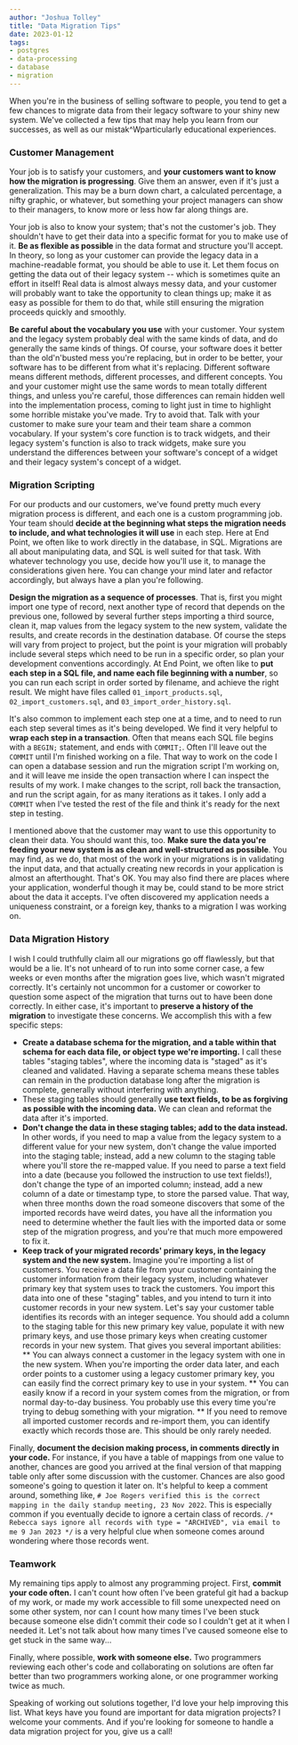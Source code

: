 ```yaml
---
author: "Joshua Tolley"
title: "Data Migration Tips"
date: 2023-01-12
tags:
- postgres
- data-processing
- database
- migration
---
```


When you're in the business of selling software to people, you tend to get a
few chances to migrate data from their legacy software to your shiny new
system. We've collected a few tips that may help you learn from our successes,
as well as our mistak^Wparticularly educational experiences. 

### Customer Management

Your job is to satisfy your customers, and **your customers want to know how
the migration is progressing**. Give them an answer, even if it's just a
generalization. This may be a burn down chart, a calculated percentage, a nifty
graphic, or whatever, but something your project managers can show to their
managers, to know more or less how far along things are.

Your job is also to know your system; that's not the customer's job. They
shouldn't have to get their data into a specific format for you to make use of
it. **Be as flexible as possible** in the data format and structure
you'll accept. In theory, so long as your customer can provide the legacy data
in a machine-readable format, you should be able to use it. Let them focus on
getting the data out of their legacy system -- which is sometimes quite an
effort in itself! Real data is almost always messy data, and your customer will
probably want to take the opportunity to clean things up; make it as easy as
possible for them to do that, while still ensuring the migration proceeds
quickly and smoothly.

**Be careful about the vocabulary you use** with your customer. Your system and
the legacy system probably deal with the same kinds of data, and do generally
the same kinds of things. Of course, your software does it better than the
old'n'busted mess you're replacing, but in order to be better, your software
has to be different from what it's replacing. Different software means
different methods, different processes, and different concepts. You and your
customer might use the same words to mean totally different things, and unless
you're careful, those differences can remain hidden well into the
implementation process, coming to light just in time to highlight some horrible
mistake you've made. Try to avoid that. Talk with your customer to make sure
your team and their team share a common vocabulary. If your system's core
function is to track widgets, and their legacy system's function is also to
track widgets, make sure you understand the differences between your software's
concept of a widget and their legacy system's concept of a widget.

### Migration Scripting

For our products and our customers, we've found pretty much every migration
process is different, and each one is a custom programming job. Your team
should **decide at the beginning what steps the migration needs to include,
and what technologies it will use** in each step. Here at End Point, we often
like to work directly in the database, in SQL. Migrations are all about
manipulating data, and SQL is well suited for that task. With whatever
technology you use, decide how you'll use it, to manage the considerations
given here. You can change your mind later and refactor accordingly, but always
have a plan you're following.

**Design the migration as a sequence of processes**. That is, first you might
import one type of record, next another type of record that depends on the
previous one, followed by several further steps importing a third source, clean
it, map values from the legacy system to the new system, validate the results,
and create records in the destination database. Of course the steps will vary
from project to project, but the point is your migration will probably include
several steps which need to be run in a specific order, so plan your
development conventions accordingly. At End Point, we often like to **put each
step in a SQL file, and name each file beginning with a number**, so you can
run each script in order sorted by filename, and achieve the right result. We
might have files called `01_import_products.sql`, `02_import_customers.sql`,
and `03_import_order_history.sql`.

It's also common to implement each step one at a time, and to need to run each
step several times as it's being developed. We find it very helpful to **wrap
each step in a transaction**. Often that means each SQL file begins with a
`BEGIN;` statement, and ends with `COMMIT;`.  Often I'll leave out the `COMMIT`
until I'm finished working on a file. That way to work on the code I can open a
database session and run the migration script I'm working on, and it will leave
me inside the open transaction where I can inspect the results of my work. I
make changes to the script, roll back the transaction, and run the script
again, for as many iterations as it takes. I only add a `COMMIT` when I've
tested the rest of the file and think it's ready for the next step in testing.

I mentioned above that the customer may want to use this opportunity to clean
their data. You should want this, too. **Make sure the data you're feeding your
new system is as clean and well-structured as possible**. You may find, as we
do, that most of the work in your migrations is in validating the input data,
and that actually creating new records in your application is almost an
afterthought. That's OK. You may also find there are places where your
application, wonderful though it may be, could stand to be more strict about
the data it accepts. I've often discovered my application needs a uniqueness
constraint, or a foreign key, thanks to a migration I was working on.

### Data Migration History

I wish I could truthfully claim all our migrations go off flawlessly, but that
would be a lie. It's not unheard of to run into some corner case, a few weeks
or even months after the migration goes live, which wasn't migrated correctly.
It's certainly not uncommon for a customer or coworker to question some aspect
of the migration that turns out to have been done correctly. In either case,
it's important to **preserve a history of the migration** to investigate these
concerns. We accomplish this with a few specific steps:

* **Create a database schema for the migration, and a table within that schema for each data file, or object type we're importing.** I call these tables "staging tables", where the incoming data is "staged" as it's cleaned and validated. Having a separate schema means these tables can remain in the production database long after the migration is complete, generally without interfering with anything.
* These staging tables should generally **use text fields, to be as forgiving as possible with the incoming data.** We can clean and reformat the data after it's imported.
* **Don't change the data in these staging tables; add to the data instead.** In other words, if you need to map a value from the legacy system to a different value for your new system, don't change the value imported into the staging table; instead, add a new column to the staging table where you'll store the re-mapped value. If you need to parse a text field into a date (because you followed the instruction to use text fields!), don't change the type of an imported column; instead, add a new column of a date or timestamp type, to store the parsed value. That way, when three months down the road someone discovers that some of the imported records have weird dates, you have all the information you need to determine whether the fault lies with the imported data or some step of the migration progress, and you're that much more empowered to fix it.
* **Keep track of your migrated records' primary keys, in the legacy system and the new system.** Imagine you're importing a list of customers. You receive a data file from your customer containing the customer information from their legacy system, including whatever primary key that system uses to track the customers. You import this data into one of these "staging" tables, and you intend to turn it into customer records in your new system. Let's say your customer table identifies its records with an integer sequence. You should add a column to the staging table for this new primary key value, populate it with new primary keys, and use those primary keys when creating customer records in your new system. That gives you several important abilities:
** You can always connect a customer in the legacy system with one in the new system. When you're importing the order data later, and each order points to a customer using a legacy customer primary key, you can easily find the correct primary key to use in your system.
** You can easily know if a record in your system comes from the migration, or from normal day-to-day business. You probably use this every time you're trying to debug something with your migration.
** If you need to remove all imported customer records and re-import them, you can identify exactly which records those are. This should be only rarely needed.

Finally, **document the decision making process, in comments directly in your
code.** For instance, if you have a table of mappings from one value to
another, chances are good you arrived at the final version of that mapping
table only after some discussion with the customer. Chances are also good
someone's going to question it later on. It's helpful to keep a comment around,
something like, `# Joe Rogers verified this is the correct mapping in the
daily standup meeting, 23 Nov 2022`. This is especially common if you
eventually decide to ignore a certain class of records. `/* Rebecca says ignore
all records with type = "ARCHIVED", via email to me 9 Jan 2023 */` is a very
helpful clue when someone comes around wondering where those records went.

### Teamwork

My remaining tips apply to almost any programming project. First, **commit your
code often.** I can't count how often I've been grateful git had a backup of my
work, or made my work accessible to fill some unexpected need on some other
system, nor can I count how many times I've been stuck because someone else
didn't commit their code so I couldn't get at it when I needed it. Let's not
talk about how many times I've caused someone else to get stuck in the same
way...

Finally, where possible, **work with someone else.** Two programmers reviewing
each other's code and collaborating on solutions are often far better than two
programmers working alone, or one programmer working twice as much.

Speaking of working out solutions together, I'd love your help improving this
list. What keys have you found are important for data migration projects? I
welcome your comments. And if you're looking for someone to handle a data
migration project for you, give us a call!
